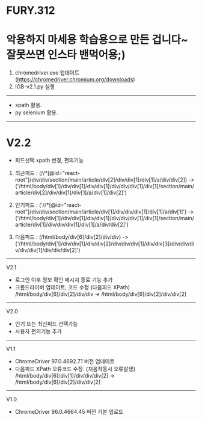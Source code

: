 # FURY.312
# 악용하지 마세용 학습용으로 만든 겁니다~ 잘못쓰면 인스타 밴먹어용;)
1. chromedriver.exe 업데이트 (https://chromedriver.chromium.org/downloads)
2. IGB-v2.1.py 실행
----
- xpath 활용.
- py selenium 활용.
----
# V2.2
- 피드선택 xpath 변경, 편의기능 
 1. 최근피드 : (//*[@id="react-root"]/div/div/section/main/article/div[2]/div/div[1]/div[1]/a/div/div[2]) -> ('/html/body/div[1]/div/div[1]/div/div[1]/div/div/div[1]/div[1]/section/main/article/div[2]/div/div[1]/div[1]/a/div[1]/div[2]')

 2. 인기피드 : ('//*[@id="react-root"]/div/div/section/main/article/div[1]/div/div/div[1]/div[1]/a/div[1]') -> ('/html/body/div[1]/div/div[1]/div/div[1]/div/div/div[1]/div[1]/section/main/article/div[1]/div/div/div[1]/div[1]/a/div/div[2]')

 3. 다음피드 : (/html/body/div[6]/div[2]/div/div) -> ('/html/body/div[1]/div/div[1]/div/div[2]/div/div/div[1]/div/div[3]/div/div/div/div/div[1]/div/div/div[2]')

----
V2.1 
- 로그인 이후 정보 확인 메시지 종료 기능 추가
- 크롬드라이버 업데이트, 코드 수정 (다음피드 XPath)
/html/body/div[6]/div[2]/div/div -> /html/body/div[6]/div[2]/div/div[2]
----
V2.0 
- 인기 또는 최신피드 선택가능 
- 사용자 편의기능 추가
----
V1.1 
- ChromeDriver 97.0.4692.71 버전 업데이트
- 다음피드 XPath 오류코드 수정. {처음작동시 오류발생}
/html/body/div[6]/div[1]/div/div/div[2] -> /html/body/div[6]/div[2]/div/div[2]
----
V1.0 
- ChromeDriver 96.0.4664.45 버전 기본 업로드


